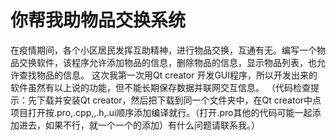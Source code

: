 # 你帮我助物品交换系统
在疫情期间，各个小区居民发挥互助精神，进行物品交换，互通有无。编写一个物品交换软件，该程序允许添加物品的信息，删除物品的信息，显示物品列表，也允许查找物品的信息。
这次我第一次用Qt creator 开发GUI程序，所以开发出来的软件虽然有以上说的功能，但不能长期保存数据并联网交互信息。
（代码检查提示：先下载并安装Qt creator，然后把下载到同一个文件夹中，在Qt creator中点项目打开按.pro,.cpp,,.h,.ui顺序添加编译就行。（打开.pro其他的代码可能一起添加进去，如果不行，就一个一个的添加）有什么问题请联系我。）
